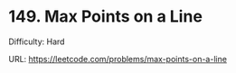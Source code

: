 # 149. Max Points on a Line

Difficulty: Hard

URL: https://leetcode.com/problems/max-points-on-a-line

